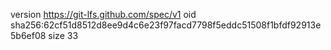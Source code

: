 version https://git-lfs.github.com/spec/v1
oid sha256:62cf51d8512d8ee9d4c6e23f97facd7798f5eddc51508f1bfdf92913e5b6ef08
size 33
